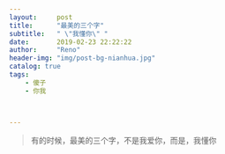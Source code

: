 ```yaml
---
layout:     post
title:      "最美的三个字"
subtitle:   " \"我懂你\" "
date:       2019-02-23 22:22:22
author:     "Reno"
header-img: "img/post-bg-nianhua.jpg"
catalog: true
tags:
    - 傻子
    - 你我



---
```


> 有的时候，最美的三个字，不是我爱你，而是，我懂你


